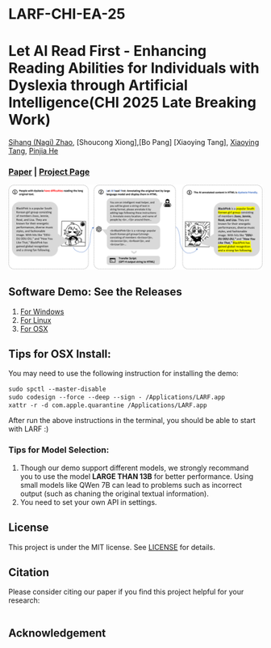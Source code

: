 # LARF-CHI-EA-25
# Let AI Read First - Enhancing Reading Abilities for Individuals with Dyslexia through Artificial Intelligence(CHI 2025 Late Breaking Work)

[Sihang (Nagi) Zhao](https://akutagawa1998.github.io/), [Shoucong Xiong],[Bo Pang] [Xiaoying Tang], [Xiaoying Tang](https://sse.cuhk.edu.cn/en/faculty/tangxiaoying), [Pinjia He](https://pinjiahe.github.io/)
               
### [Paper]() | [Project Page](https://github.com/LARF2025/LARF-CHI-EA-25/)


![Teaser](figure_1.png)

## Software Demo: See the Releases
1. [For Windows](#Windows)
2. [For Linux](#Linux)
3. [For OSX](#OSX)

## Tips for OSX Install:
You may need to use the following instruction for installing the demo:
```
sudo spctl --master-disable
sudo codesign --force --deep --sign - /Applications/LARF.app
xattr -r -d com.apple.quarantine /Applications/LARF.app
```
After run the above instructions in the terminal, you should be able to start with LARF :)


### Tips for Model Selection:
1. Though our demo support different models, we strongly recommand you to use the model **LARGE THAN 13B** for better performance.
  Using small models like QWen 7B can lead to problems such as incorrect output (such as chaning the original textual information).
2. You need to set your own API in settings.

## License <a name="license"></a>

This project is under the MIT license. See [LICENSE](LICENSE) for details.

## Citation <a name="citation"></a>
Please consider citing our paper if you find this project helpful for your research:

```
```



## Acknowledgement <a name="acknowledgement"></a>
